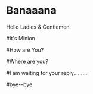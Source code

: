 # Banaaana
Hello Ladies & Gentlemen

#It's Minion


#How are You?


#Where are you?

#I am waiting for your reply.........

#bye--bye
